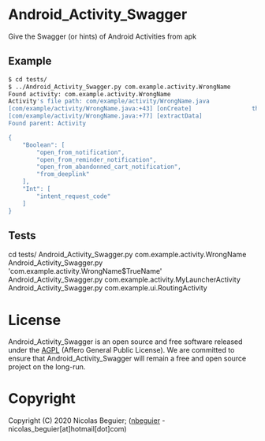 # Android_Activity_Swagger

Give the Swagger (or hints) of Android Activities from apk


## Example

```bash
$ cd tests/
$ ../Android_Activity_Swagger.py com.example.activity.WrongName
Found activity: com.example.activity.WrongName
Activity's file path: com/example/activity/WrongName.java
[com/example/activity/WrongName.java:+43] [onCreate]                 this.f4672b = getIntent().getExtras();
[com/example/activity/WrongName.java:+77] [extractData]                 str = getIntent().getDataString();
Found parent: Activity

{
    "Boolean": [
        "open_from_notification",
        "open_from_reminder_notification",
        "open_from_abandonned_cart_notification",
        "from_deeplink"
    ],
    "Int": [
        "intent_request_code"
    ]
}
```

## Tests

cd tests/
Android_Activity_Swagger.py com.example.activity.WrongName
Android_Activity_Swagger.py 'com.example.activity.WrongName$TrueName'
Android_Activity_Swagger.py com.example.activity.MyLauncherActivity
Android_Activity_Swagger.py com.example.ui.RoutingActivity

# License
Android_Activity_Swagger is an open source and free software released under the [AGPL](https://github.com/nbeguier/Android_Activity_Swagger/blob/master/LICENSE) (Affero General Public License). We are committed to ensure that Android_Activity_Swagger will remain a free and open source project on the long-run.

# Copyright
Copyright (C) 2020  Nicolas Beguier; ([nbeguier](https://beguier.eu/nicolas/) - nicolas_beguier[at]hotmail[dot]com)
